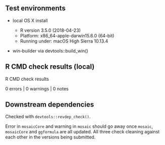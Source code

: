 ## Test environments

* local OS X install 
  * R version 3.5.0 (2018-04-23)
  * Platform: x86_64-apple-darwin15.6.0 (64-bit)
  * Running under: macOS High Sierra 10.13.4

* win-builder via devtools::build_win()

## R CMD check results (local)

R CMD check results

0 errors | 0 warnings | 0 notes


## Downstream dependencies

Checked with `devtools::revdep_check()`.  

Error in `mosaicCore` and warning in `mosaic` should go away once `mosaic`, `mosaicCore` 
and `ggformula` are all updated.  All three check cleaning against each other in the
versions being submitted.




